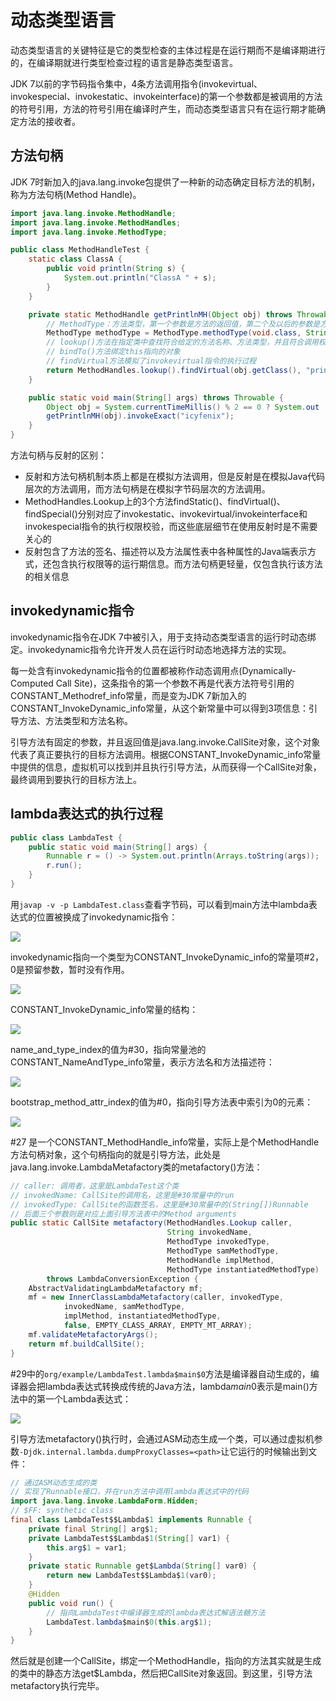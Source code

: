 # 动态类型语言

动态类型语言的关键特征是它的类型检查的主体过程是在运行期而不是编译期进行的，在编译期就进行类型检查过程的语言是静态类型语言。

JDK 7以前的字节码指令集中，4条方法调用指令(invokevirtual、invokespecial、invokestatic、invokeinterface)的第一个参数都是被调用的方法的符号引用，方法的符号引用在编译时产生，而动态类型语言只有在运行期才能确定方法的接收者。

## 方法句柄

JDK 7时新加入的java.lang.invoke包提供了一种新的动态确定目标方法的机制，称为方法句柄(Method Handle)。

```java
import java.lang.invoke.MethodHandle;
import java.lang.invoke.MethodHandles;
import java.lang.invoke.MethodType;

public class MethodHandleTest {
    static class ClassA {
        public void println(String s) {
            System.out.println("ClassA " + s);
        }
    }

    private static MethodHandle getPrintlnMH(Object obj) throws Throwable {
        // MethodType：方法类型，第一个参数是方法的返回值，第二个及以后的参数是方法的具体参数
        MethodType methodType = MethodType.methodType(void.class, String.class);
        // lookup()方法在指定类中查找符合给定的方法名称、方法类型，并且符合调用权限的方法句柄
        // bindTo()方法绑定this指向的对象
        // findVirtual方法模拟了invokevirtual指令的执行过程
        return MethodHandles.lookup().findVirtual(obj.getClass(), "println", methodType).bindTo(obj);
    }

    public static void main(String[] args) throws Throwable {
        Object obj = System.currentTimeMillis() % 2 == 0 ? System.out : new ClassA();
        getPrintlnMH(obj).invokeExact("icyfenix");
    }
}
```

方法句柄与反射的区别：

- 反射和方法句柄机制本质上都是在模拟方法调用，但是反射是在模拟Java代码层次的方法调用，而方法句柄是在模拟字节码层次的方法调用。
- MethodHandles.Lookup上的3个方法findStatic()、findVirtual()、findSpecial()分别对应了invokestatic、invokevirtual/invokeinterface和invokespecial指令的执行权限校验，而这些底层细节在使用反射时是不需要关心的
- 反射包含了方法的签名、描述符以及方法属性表中各种属性的Java端表示方式，还包含执行权限等的运行期信息。而方法句柄更轻量，仅包含执行该方法的相关信息

## invokedynamic指令

invokedynamic指令在JDK 7中被引入，用于支持动态类型语言的运行时动态绑定。invokedynamic指令允许开发人员在运行时动态地选择方法的实现。

每一处含有invokedynamic指令的位置都被称作动态调用点(Dynamically-Computed Call Site)，这条指令的第一个参数不再是代表方法符号引用的CONSTANT_Methodref_info常量，而是变为JDK 7新加入的CONSTANT_InvokeDynamic_info常量，从这个新常量中可以得到3项信息：引导方法、方法类型和方法名称。

引导方法有固定的参数，并且返回值是java.lang.invoke.CallSite对象，这个对象代表了真正要执行的目标方法调用。根据CONSTANT_InvokeDynamic_info常量中提供的信息，虚拟机可以找到并且执行引导方法，从而获得一个CallSite对象，最终调用到要执行的目标方法上。

## lambda表达式的执行过程

```java
public class LambdaTest {
    public static void main(String[] args) {
        Runnable r = () -> System.out.println(Arrays.toString(args));
        r.run();
    }
}
```

用`javap -v -p LambdaTest.class`查看字节码，可以看到main方法中lambda表达式的位置被换成了invokedynamic指令：

![](../../img/lambda1.png)

invokedynamic指向一个类型为CONSTANT_InvokeDynamic_info的常量项#2，0是预留参数，暂时没有作用。

![](../../img/lambda2.png)

CONSTANT_InvokeDynamic_info常量的结构：

![](../../img/img_17.png)

name_and_type_index的值为#30，指向常量池的CONSTANT_NameAndType_info常量，表示方法名和方法描述符：

![](../../img/lambda3.png)

bootstrap_method_attr_index的值为#0，指向引导方法表中索引为0的元素：

![](../../img/lambda4.png)

#27 是一个CONSTANT_MethodHandle_info常量，实际上是个MethodHandle方法句柄对象，这个句柄指向的就是引导方法，此处是java.lang.invoke.LambdaMetafactory类的metafactory()方法：

```java
// caller: 调用者，这里是LambdaTest这个类
// invokedName: CallSite的调用名，这里是#30常量中的run
// invokedType: CallSite的函数签名，这里是#30常量中的(String[])Runnable
// 后面三个参数则是对应上面引导方法表中的Method arguments
public static CallSite metafactory(MethodHandles.Lookup caller,
                                   String invokedName,
                                   MethodType invokedType,
                                   MethodType samMethodType,
                                   MethodHandle implMethod,
                                   MethodType instantiatedMethodType)
        throws LambdaConversionException {
    AbstractValidatingLambdaMetafactory mf;
    mf = new InnerClassLambdaMetafactory(caller, invokedType,
            invokedName, samMethodType,
            implMethod, instantiatedMethodType,
            false, EMPTY_CLASS_ARRAY, EMPTY_MT_ARRAY);
    mf.validateMetafactoryArgs();
    return mf.buildCallSite();
}
```

#29中的`org/example/LambdaTest.lambda$main$0`方法是编译器自动生成的，编译器会把lambda表达式转换成传统的Java方法，lambda$main$0表示是main()方法中的第一个Lambda表达式：

![](../../img/lambda5.png)

引导方法metafactory()执行时，会通过ASM动态生成一个类，可以通过虚拟机参数`-Djdk.internal.lambda.dumpProxyClasses=<path>`让它运行的时候输出到文件：

```java
// 通过ASM动态生成的类
// 实现了Runnable接口，并在run方法中调用lambda表达式中的代码
import java.lang.invoke.LambdaForm.Hidden;
// $FF: synthetic class
final class LambdaTest$$Lambda$1 implements Runnable {
    private final String[] arg$1;
    private LambdaTest$$Lambda$1(String[] var1) {
        this.arg$1 = var1;
    }
    private static Runnable get$Lambda(String[] var0) {
        return new LambdaTest$$Lambda$1(var0);
    }
    @Hidden
    public void run() {
        // 指向LambdaTest中编译器生成的lambda表达式解语法糖方法
        LambdaTest.lambda$main$0(this.arg$1);
    }
}
```

然后就是创建一个CallSite，绑定一个MethodHandle，指向的方法其实就是生成的类中的静态方法get$Lambda，然后把CallSite对象返回。到这里，引导方法metafactory执行完毕。
